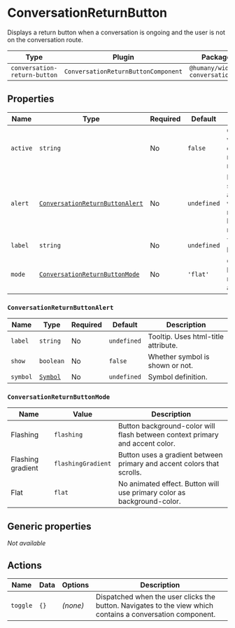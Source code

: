 # ConversationReturnButton

Displays a return button when a conversation is ongoing and the user is not on the conversation route.

| Type                         | Plugin                              | Package                       |
| ---------------------------- | ----------------------------------- | ----------------------------- |
| `conversation-return-button` | `ConversationReturnButtonComponent` | `@humany/widget-conversation` |

## Properties

| Name     | Type                                                              | Required | Default     | Description                                                      |
| -------- | ----------------------------------------------------------------- | -------- | ----------- | ---------------------------------------------------------------- |
| `active` | `string`                                                          | No       | `false`     | Controls whether the component is rendered or not.               |
| `alert`  | [`ConversationReturnButtonAlert`](#conversationreturnbuttonalert) | No       | `undefined` | Renders a symbol that animates when a message has been received. |
| `label`  | `string`                                                          | No       | `undefined` | The buttons label.                                               |
| `mode`   | [`ConversationReturnButtonMode`](#conversationreturnbuttonmode)   | No       | `'flat'`    | Controls the buttons visual representation and effects.          |

### `ConversationReturnButtonAlert`

| Name     | Type                                                       | Required | Default     | Description                         |
| -------- | ---------------------------------------------------------- | -------- | ----------- | ----------------------------------- |
| `label`  | `string`                                                   | No       | `undefined` | Tooltip. Uses html-title attribute. |
| `show`   | `boolean`                                                  | No       | `false`     | Whether symbol is shown or not.     |
| `symbol` | [`Symbol`](/component-reference/generic-properties#symbol) | No       | `undefined` | Symbol definition.                  |

### `ConversationReturnButtonMode`

| Name              | Value              | Description                                                                  |
| ----------------- | ------------------ | ---------------------------------------------------------------------------- |
| Flashing          | `flashing`         | Button background-color will flash between context primary and accent color. |
| Flashing gradient | `flashingGradient` | Button uses a gradient between primary and accent colors that scrolls.       |
| Flat              | `flat`             | No animated effect. Button will use primary color as background-color.       |

## Generic properties

_Not available_

## Actions

| Name     | Data | Options  | Description                                                                                                |
| -------- | ---- | -------- | ---------------------------------------------------------------------------------------------------------- |
| `toggle` | `{}` | _(none)_ | Dispatched when the user clicks the button. Navigates to the view which contains a conversation component. |
